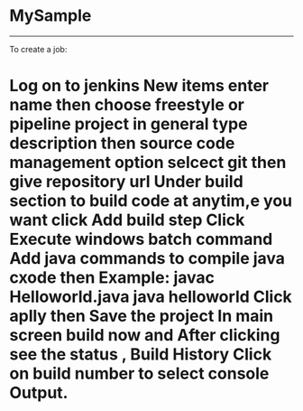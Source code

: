 # MySample
__________________________________________________________________________________________________________________________________________________________________________
To create a job:

Log on to jenkins 
New items enter name then choose freestyle or pipeline project
in general type description 
then source code management option selcect git then give repository url
Under build section to build code at anytim,e you want
click Add build step
Click Execute windows batch command
Add java commands to compile java cxode
then Example:
javac Helloworld.java
java helloworld
Click aplly then Save the project
In main screen build now and After clicking 
see the status , Build History 
Click on build number to select console Output.
============================================================================================================================================================================

